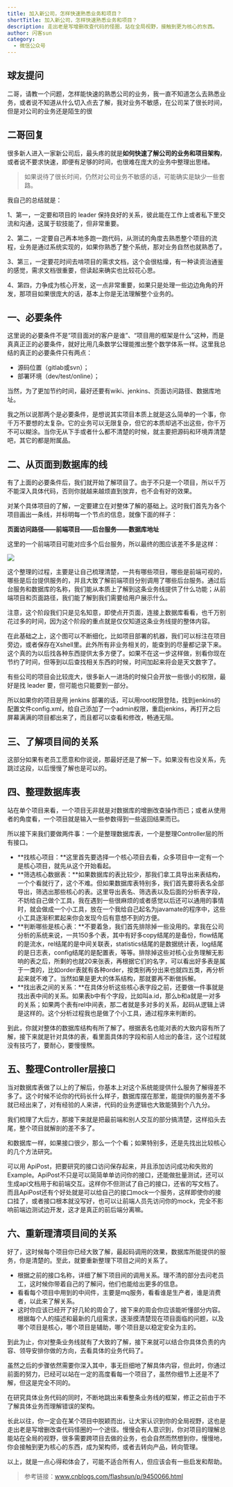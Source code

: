```yaml
---
title: 加入新公司，怎样快速熟悉业务和项目？
shortTitle: 加入新公司，怎样快速熟悉业务和项目？
description: 走出老是写增删改查代码的怪圈，站在全局视野，接触到更为核心的东西。
author: 闪客sun
category:
  - 微信公众号
---
```


## 球友提问

二哥，请教一个问题，怎样能快速的熟悉公司的业务，我一直不知道怎么去熟悉业务，或者说不知道从什么切入点去了解，我对业务不敏感，在公司呆了很长时间，但是对公司的业务还是陌生的很

## 二哥回复


很多新人进入一家新公司后，最头疼的就是**如何快速了解公司的业务和项目架构**，或者说不要求快速，即便有足够的时间，也很难在庞大的业务中整理出思绪。

>如果说待了很长时间，仍然对公司业务不敏感的话，可能确实是缺少一些套路。

我自己的总结就是：

1、第一，一定要和项目的 leader 保持良好的关系，彼此能在工作上或者私下里交流和沟通，这属于软技能了，但非常重要。

2、第二，一定要自己再本地多跑一跑代码，从测试的角度去熟悉整个项目的流程，业务是通过系统实现的，如果你熟悉了整个系统，那对业务自然也就熟悉了。

3、第三，一定要花时间去啃项目的需求文档，这个会很枯燥，有一种读资治通鉴的感觉，需求文档很重要，但读起来确实也比较花心思。

4、第四，力争成为核心开发，这一点非常重要，如果只是处理一些边边角角的开发，那项目如果很庞大的话，基本上你是无法理解整个业务的。


## 一、必要条件

这里说的必要条件不是“项目面对的客户是谁”、“项目用的框架是什么”这种，而是真真正正的必要条件，就好比用几条数学公理能推出整个数学体系一样。这里我总结的真正的必要条件只有两点：

*   源码位置（gitlab或svn）；
*   部署环境（dev/test/online）；

当然，为了更加节约时间，最好还要有wiki、jenkins、页面访问路径、数据库地址。

我之所以说那两个是必要条件，是想说其实项目本质上就是这么简单的一个事，你千万不要想的太复杂。它的业务可以无限复杂，但它的本质却逃不出这些，你千万不可以糊涂。当你无从下手或者什么都不清楚的时候，就主要把源码和环境弄清楚吧，其它的都是附属品。

## 二、从页面到数据库的线

有了上面的必要条件后，我们就开始了解项目了。由于不只是一个项目，所以千万不能深入具体代码，否则你就越来越烦直到放弃，也不会有好的效果。

对某个具体项目的了解，一定要建立在对整体了解的基础上。这时我们首先为各个项目画出一条线，并标明每一个节点的信息，就像下面的样子：

**页面访问路径——前端项目——后台服务——数据库地址**

这里的一个前端项目可能对应多个后台服务，所以最终的图应该差不多是这样：

![](https://cdn.tobebetterjavaer.com/tobebetterjavaer/images/nice-article/weixin-jiarxgszykssxywhxm-3055f36d-cebe-41e4-b6dd-c9cab9f92a49.jpg)


这个整理的过程，主要是让自己梳理清楚，一共有哪些项目，哪些是前端可视的，哪些是后台提供服务的，并且大致了解前端项目分别调用了哪些后台服务。通过后台服务和数据库的名称，我们能从本质上了解到这条业务线提供了什么功能；从前端项目和页面路径，我们能了解到我们需要给用户展示什么。


注意，这个阶段我们只是见名知意，即使点开页面，连接上数据库看看，也千万别花过多的时间，因为这个阶段的重点就是仅仅知道这条业务线提的整体内容。

在此基础之上，这个图可以不断细化，比如项目部署的机器，我们可以标注在项目旁边，或者保存在Xshell里。此外所有非业务相关的，能查到的尽量都记录下来。这个真的为以后找各种东西提供太多方便了。如果不在这一步这样做，别看你现在节约了时间，但等到以后查找相关东西的时候，时间加起来将会是天文数字了。

有些公司的项目会比较庞大，很多新人一进场的时候只会开放一些很小的权限，最好是找 leader 要，但可能也只能要到一部分。

所以如果你的项目是用 jenkins 部署的话，可以用root权限登陆，找到jenkins的配置文件config.xml，给自己添加了一个admin权限，重启jenkins，再打开之后屏幕满满的项目都出来了，而且都可以查看和修改，畅通无阻。

## 三、了解项目间的关系

这部分如果有老员工愿意和你说说，那最好还是了解一下。如果没有也没关系，先跳过这段，以后慢慢了解也是可以的。


## 四、整理数据库表

站在单个项目来看，一个项目无非就是对数据库的增删改查操作而已；或者从使用者的角度看，一个项目就是输入一些参数得到一些返回结果而已。


所以接下来我们要做两件事：一个是整理数据库表，一个是整理Controller层的所有接口。



*   **找核心项目：**这里首先要选择一个核心项目去看，众多项目中一定有一个是核心项目，就先从这个开始看起。
*   **筛选核心数据表：**如果数据库的表比较少，那我们拿工具导出来表结构，一个个看就行了，这个不难。但如果数据库表特别多，我们首先要将表名全部导出，筛选出那些核心的表。这里导出表名、筛选表以及后面的分析表字段，不妨给自己做个工具，我在遇到一些很麻烦的或者感觉以后还可以通用的事情时，就会做成一个小工具，放在一个我给自己起名为javamate的程序中，这些小工具逐渐积累起来你会发现今后有意想不到的方便。
*   **判断哪些是核心表：**不要着急，我们首先排除掉一些没用的。拿我在公司分析的系统来说，一共150多个表，其中有好多copy结尾的是备份，flow结尾的是流水，rel结尾的是中间关联表，statistics结尾的是数据统计表，log结尾的是日志表，config结尾的是配置表，等等。排除掉这些对核心业务理解无影响的表之后，所剩的也就20来张表，再根据它们的名字，可以看出好多表是属于一类的，比如order表就有各种order，按类别再分出来也就四五类，再分析起来就不难了。当然如果是更大的体系结构，那就要再不断做拆解。
*   **找出表之间的关系：**在具体分析这些核心表字段之前，还要做一件事就是找出表中间的关系。如果表b中有个字段，比如叫a.id，那么b和a就是一对多的关系；如果两个表有rel中间表，那二者就是多对多的关系，起码从逻辑上讲是这样的。这个分析过程我也是做了个小工具，通过程序来判断的。

到此，你就对整体的数据库结构有所了解了。根据表名也能对表的大致内容有所了解，接下来就是针对具体的表，看里面具体的字段和前人给出的备注，这个过程就没有技巧了，要耐心，要慢慢熬。

## 五、整理Controller层接口

当对数据库表做了以上的了解后，你基本上对这个系统能提供什么服务了解得差不多了。这个时候不论你的代码长什么样子，数据库摆在那里，能提供的服务差不多就已经出来了，对有经验的人来讲，代码的业务逻辑也大致能猜到个八九分。

我们梳理了大后方，那接下来就是把最前端和别人交互的部分搞清楚，这样掐头去尾，整个项目就解剖的差不多了。

和数据库一样，如果接口很少，那么一个个看；如果特别多，还是先找出比较核心的几个方法研究。


可以用 ApiPost，把要研究的接口访问保存起来，并且添加访问成功和失败的Example。ApiPost不只是可以简简单单访问你的接口，还能做批量测试，还可以生成api文档用于和前端交互。这样你不但测试了自己的接口，还省的写文档了。而且ApiPost还有个好处就是可以给自己的接口mock一个服务，这样即使你的接口挂了，或者接口根本就没写好，也可以让前端人员先访问你的mock，完全不影响前端边测试边开发，这才是真正的前后端分离嘛。



## 六、重新理清项目间的关系


好了，这时候每个项目你已经大致了解，最起码调用的效果，数据库所能提供的服务，你是清楚的。至此，就要重新整理下项目之间的关系了。

*   根据之前的接口名称，详细了解下项目间的调用关系。理不清的部分去问老员工，这时候你带着自己的了解问，他们也能给出更多的信息。
*   看看每个项目中用到的中间件，主要是mq服务，看看谁是生产者，谁是消费者，以此来了解关系。
*   这时你应该已经开了好几轮的周会了，接下来的周会你应该能听懂部分内容。根据每个人的描述和最新的几组需求，逐渐摸清楚现在项目面临的问题，以及哪个项目是核心，哪个项目是辅助，哪个项目是以稳定安全为主的。


到此为止，你对整条业务线就有了大致的了解，接下来就可以结合你具体负责的内容、领导安排你做的方向，去看具体的业务代码了。


虽然之后的步骤依然需要你深入其中，事无巨细地了解具体内容，但此时，你通过前面的努力，已经可以站在一定的高度看每一个项目了，虽然你细节上还是不了解，但这是完全不同的。


在研究具体业务代码的同时，不断地跳出来看整条业务线的框架，修正之前由于不了解具体业务而理解错误的架构。


长此以往，你一定会在某个项目中脱颖而出，让大家认识到你的全局视野，这也是走出老是写增删改查代码怪圈的一个途径。慢慢会有人意识到，你对项目的理解总能站在全局的视野，很多需要跨项目去做的业务，也会自然而然想到你，慢慢地，你会接触到更为核心的东西，成为架构师，或者去转向产品，转向管理。


以上，就是一点心得和体会了，可能不适合所有人，但应该会有一些启发和帮助。

>参考链接：www.cnblogs.com/flashsun/p/9450066.html

